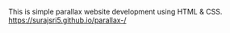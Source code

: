 This is simple parallax website development using HTML & CSS.
https://surajsri5.github.io/parallax-/
